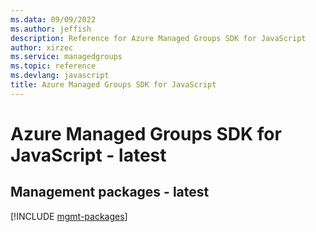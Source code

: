 ```yaml
---
ms.data: 09/09/2022
ms.author: jeffish
description: Reference for Azure Managed Groups SDK for JavaScript
author: xirzec
ms.service: managedgroups
ms.topic: reference
ms.devlang: javascript
title: Azure Managed Groups SDK for JavaScript
---
```

# Azure Managed Groups SDK for JavaScript - latest

## Management packages - latest
[!INCLUDE [mgmt-packages](managed-groups-mgmt-index.md)]